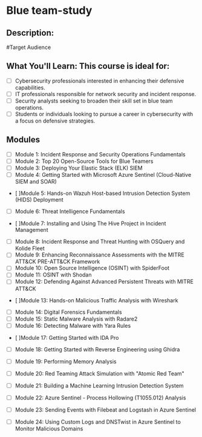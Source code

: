 ﻿# Blue team-study

## Description:

#Target Audience

## What You'll Learn: This course is ideal for:

- [ ] Cybersecurity professionals interested in enhancing their defensive capabilities.
- [ ] IT professionals responsible for network security and incident response.
- [ ] Security analysts seeking to broaden their skill set in blue team operations.
- [ ] Students or individuals looking to pursue a career in cybersecurity with a focus on defensive strategies.

## Modules
- [ ] Module 1: Incident Response and Security Operations Fundamentals
- [ ] Module 2: Top 20 Open-Source Tools for Blue Teamers
- [ ] Module 3: Deploying Your Elastic Stack (ELK) SIEM
- [ ] Module 4: Getting Started with Microsoft Azure Sentinel (Cloud-Native SIEM and SOAR)
- [ ]Module 5: Hands-on Wazuh Host-based Intrusion Detection System (HIDS) Deployment
- [ ] Module 6: Threat Intelligence Fundamentals
- [ ]Module 7: Installing and Using The Hive Project in Incident Management
- [ ] Module 8: Incident Response and Threat Hunting with OSQuery and Kolide Fleet
- [ ] Module 9: Enhancing Reconnaissance Assessments with the MITRE ATT&CK PRE-ATT&CK Framework
- [ ] Module 10: Open Source Intelligence (OSINT) with SpiderFoot
- [ ] Module 11: OSINT with Shodan
- [ ] Module 12: Defending Against Advanced Persistent Threats with MITRE ATT&CK
- [ ]Module 13: Hands-on Malicious Traffic Analysis with Wireshark
- [ ] Module 14: Digital Forensics Fundamentals
- [ ] Module 15: Static Malware Analysis with Radare2
- [ ] Module 16: Detecting Malware with Yara Rules
- [ ]Module 17: Getting Started with IDA Pro
- [ ] Module 18: Getting Started with Reverse Engineering using Ghidra
- [ ] Module 19: Performing Memory Analysis
- [ ] Module 20: Red Teaming Attack Simulation with "Atomic Red Team"
- [ ] Module 21: Building a Machine Learning Intrusion Detection System
- [ ] Module 22: Azure Sentinel - Process Hollowing (T1055.012) Analysis
- [ ] Module 23: Sending Events with Filebeat and Logstash in Azure Sentinel
- [ ] Module 24: Using Custom Logs and DNSTwist in Azure Sentinel to Monitor Malicious Domains

